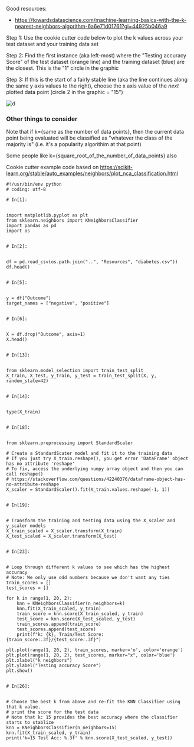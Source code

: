 Good resources:
* https://towardsdatascience.com/machine-learning-basics-with-the-k-nearest-neighbors-algorithm-6a6e71d01761?gi=44925b046a9

Step 1: Use the cookie cutter code below to plot the k values across your test dataset 
and your training data set

Step 2: Find the first instance (aka left-most) where the "Testing accuracy Score" of 
the test dataset (orange line) and the training dataset (blue) are the closest. This is 
the "1" circle in the graphic

Step 3: If this is the start of a fairly stable line (aka the line continues along the 
same y axis values to the right), choose the x axis value of the *next* plotted data point
(circle 2 in the graphic = "15")

![d](https://i.imgur.com/ZjZyRYt.png)

### Other things to consider
Note that if k={same as the number of data points}, then the current data point being evaluated will be
classified as "whatever the class of the majority is" (i.e. it's a popularity algorithim at that point)

Some people like k={square_root_of_the_number_of_data_points} also

Cookie cutter example code based on https://scikit-learn.org/stable/auto_examples/neighbors/plot_nca_classification.html
~~~
#!/usr/bin/env python
# coding: utf-8

# In[1]:


import matplotlib.pyplot as plt
from sklearn.neighbors import KNeighborsClassifier
import pandas as pd
import os


# In[2]:


df = pd.read_csv(os.path.join("..", "Resources", "diabetes.csv"))
df.head()


# In[5]:


y = df["Outcome"]
target_names = ["negative", "positive"]


# In[6]:


X = df.drop("Outcome", axis=1)
X.head()


# In[13]:


from sklearn.model_selection import train_test_split
X_train, X_test, y_train, y_test = train_test_split(X, y, random_state=42)


# In[14]:


type(X_train)


# In[18]:


from sklearn.preprocessing import StandardScaler

# Create a StandardScater model and fit it to the training data
# If you just try X_train.reshape(), you get error 'DataFrame' object has no attribute 'reshape'
# To fix, access the underlying numpy array object and then you can call reshape()
# https://stackoverflow.com/questions/42240376/dataframe-object-has-no-attribute-reshape
X_scaler = StandardScaler().fit(X_train.values.reshape(-1, 1))


# In[19]:


# Transform the training and testing data using the X_scaler and y_scaler models
X_train_scaled = X_scaler.transform(X_train)
X_test_scaled = X_scaler.transform(X_test)


# In[23]:


# Loop through different k values to see which has the highest accuracy
# Note: We only use odd numbers because we don't want any ties
train_scores = []
test_scores = []

for k in range(1, 20, 2):
    knn = KNeighborsClassifier(n_neighbors=k)
    knn.fit(X_train_scaled, y_train)
    train_score = knn.score(X_train_scaled, y_train)
    test_score = knn.score(X_test_scaled, y_test)
    train_scores.append(train_score)
    test_scores.append(test_score)
    print(f"k: {k}, Train/Test Score: {train_score:.3f}/{test_score:.3f}")    
    
plt.plot(range(1, 20, 2), train_scores, marker='o', color='orange')
plt.plot(range(1, 20, 2), test_scores, marker="x", color='blue')
plt.xlabel("k neighbors")
plt.ylabel("Testing accuracy Score")
plt.show()


# In[26]:


# Choose the best k from above and re-fit the KNN Classifier using that k value.
# print the score for the test data
# Note that k: 15 provides the best accuracy where the classifier starts to stablize
knn = KNeighborsClassifier(n_neighbors=15)
knn.fit(X_train_scaled, y_train)
print('k=15 Test Acc: %.3f' % knn.score(X_test_scaled, y_test))
~~~

